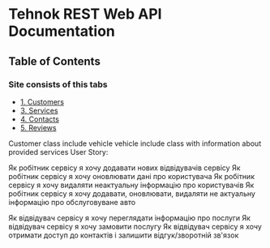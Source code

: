 # Tehnok REST Web API Documentation

## Table of Contents

### Site consists of this tabs
   - [1. Customers](#customers)
   - [3. Services](#services)
   - [4. Contacts](#contacts)
   - [5. Reviews](#reviews)

Customer class include vehicle
  vehicle include class with information about provided services
User Story:

   Як робітник сервісу я хочу додавати нових відвідувачів сервісу
   Як робітник сервісу я хочу оновлювати дані про користувача
   Як робітник сервісу я хочу видаляти неактуальну інформацію про користувачів
   Як робітник сервісу я хочу додавати, оновлювати, видаляти не актуальну інформацію про обслуговуване авто

   Як відвідувач сервісу я хочу переглядати інформацію про послуги
   Як відвідувач сервісу я хочу замовити послугу
   Як відвідувач сервісу я хочу отримати доступ до контактів і залишити відгук/зворотній зв'язок
   
